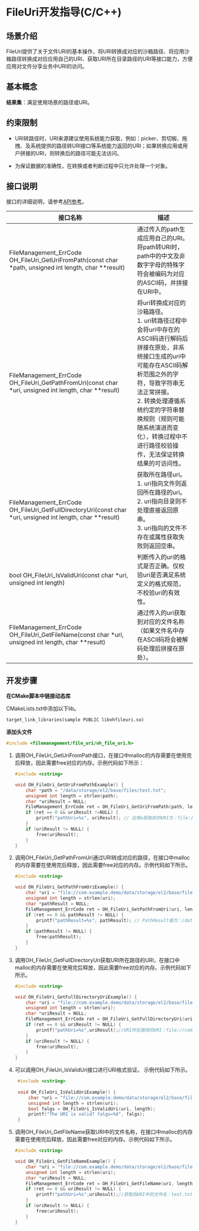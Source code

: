 # FileUri开发指导(C/C++)

## 场景介绍

FileUri提供了关于文件URI的基本操作，将URI转换成对应的沙箱路径、将应用沙箱路径转换成对应应用自己的URI、获取URI所在目录路径的URI等接口能力，方便应用对文件分享业务中URI的访问。

## 基本概念

**结果集**：满足使用场景的路径或URI。

## 约束限制

- URI转路径时，URI来源建议使用系统能力获取，例如：picker、剪切板、拖拽、及系统提供的路径转URI接口等系统能力返回的URI；如果转换应用或用户拼接的URI，则转换后的路径可能无法访问。

- 为保证数据的准确性，在转换或者判断过程中只允许处理一个对象。

## 接口说明

接口的详细说明，请参考[API参考](../reference/apis-core-file-kit/fileuri.md)。

| 接口名称 | 描述 |
| -------- |-------|
| FileManagement_ErrCode OH_FileUri_GetUriFromPath(const char *path, unsigned int length, char **result)| 通过传入的path生成应用自己的URI。将path转URI时，path中的中文及非数字字母的特殊字符会被编码为对应的ASCII码，并拼接在URI中。|
| FileManagement_ErrCode OH_FileUri_GetPathFromUri(const char *uri, unsigned int length, char **result) | 将uri转换成对应的沙箱路径。 <br>1. uri转路径过程中会将uri中存在的ASCII码进行解码后拼接在原处，非系统接口生成的uri中可能存在ASCII码解析范围之外的字符，导致字符串无法正常拼接。<br>2. 转换处理遵循系统约定的字符串替换规则（规则可能随系统演进而变化），转换过程中不进行路径校验操作，无法保证转换结果的可访问性。 |
| FileManagement_ErrCode OH_FileUri_GetFullDirectoryUri(const char *uri, unsigned int length, char **result) | 获取所在路径uri。<br>1. uri指向文件则返回所在路径的uri。<br>2. uri指向目录则不处理直接返回原串。<br>3. uri指向的文件不存在或属性获取失败则返回空串。|
| bool OH_FileUri_IsValidUri(const char *uri, unsigned int length) | 判断传入的uri的格式是否正确。仅校验uri是否满足系统定义的格式规范，不校验uri的有效性。|
| FileManagement_ErrCode OH_FileUri_GetFileName(const char *uri, unsigned int length, char **result) | 通过传入的uri获取到对应的文件名称（如果文件名中存在ASCII码将会被解码处理后拼接在原处）。|

## 开发步骤

**在CMake脚本中链接动态库**

CMakeLists.txt中添加以下lib。

```txt
target_link_libraries(sample PUBLIC libohfileuri.so)
```

**添加头文件**

```c++
#include <filemanagement/file_uri/oh_file_uri.h>
```

1. 调用OH_FileUri_GetUriFromPath接口，在接口中malloc的内存需要在使用完后释放，因此需要free对应的内存。示例代码如下所示：

    ```c
    #include <cstring>

    void OH_FileUri_GetUriFromPathExample() {
        char *path = "/data/storage/el2/base/files/test.txt";
        unsigned int length = strlen(path);
        char *uriResult = NULL;
        FileManagement_ErrCode ret = OH_FileUri_GetUriFromPath(path, length ,&uriResult); 
        if (ret == 0 && uriResult !=NULL) {
            printf("pathUri=%s", uriResult); // 应用a获取到的URI为：file://com.example.demo/data/storage/el2/base/files/test.txt
        }
        if (uriResult != NULL) {
            free(uriResult);
        }
    }    
    ```

2. 调用OH_FileUri_GetPathFromUri通过URI转成对应的路径，在接口中malloc的内存需要在使用完后释放，因此需要free对应的内存。示例代码如下所示。

    ```c
    #include <cstring>

    void OH_FileUri_GetPathFromUriExample() {
        char *uri = "file://com.example.demo/data/storage/el2/base/files/test.txt";
        unsigned int length = strlen(uri);
        char *pathResult = NULL;
        FileManagement_ErrCode ret = OH_FileUri_GetPathFromUri(uri, length, &pathResult);
        if (ret == 0 && pathResult != NULL) {
            printf("pathResult=%s", pathResult); // PathResult值为：/data/storage/el2/base/files/test.txt
        }
        if (pathResult != NULL) {
            free(pathResult);
        }
    }
    ```

3. 调用OH_FileUri_GetFullDirectoryUri获取URI所在路径的URI，在接口中malloc的内存需要在使用完后释放，因此需要free对应的内存。示例代码如下所示。

    ```c
    #include <cstring>
    
    void OH_FileUri_GetFullDirectoryUriExample() {
        char *uri = "file://com.example.demo/data/storage/el2/base/files/test.txt";
        unsigned int length = strlen(uri);
        char *uriResult = NULL;
        FileManagement_ErrCode ret = OH_FileUri_GetFullDirectoryUri(uri, length, &uriResult);
        if (ret == 0 && uriResult != NULL) {
            printf("pathUri=%s",uriResult);//URI所在路径的URI：file://com.example.demo/data/storage/el2/base/files/
        }
        if (uriResult != NULL) {
            free(uriResult);
        }
    }
    ```

4. 可以调用OH_FileUri_IsValidUri接口进行URI格式验证。 示例代码如下所示。

   ```c
    #include <cstring>
    
    void OH_FileUri_IsValidUriExample() {
        char *uri = "file://com.example.demo/data/storage/el2/base/files/test.txt";
        unsigned int length = strlen(uri);
        bool falgs = OH_FileUri_IsValidUri(uri, length);
        printf("The URI is valid? falgs=%d", falgs);
    }
   ```

5. 调用OH_FileUri_GetFileName获取URI中的文件名称，在接口中malloc的内存需要在使用完后释放，因此需要free对应的内存。示例代码如下所示。

    ```c
    #include <cstring>
    
    void OH_FileUri_GetFileNameExample() {
        char *uri = "file://com.example.demo/data/storage/el2/base/files/test.txt";
        unsigned int length = strlen(uri);
        char *uriResult = NULL;
        FileManagement_ErrCode ret = OH_FileUri_GetFileName(uri, length, &uriResult);
        if (ret == 0 && uriResult != NULL) {
            printf("pathUri=%s",uriResult);//获取到URI中的文件名：test.txt
        }
        if (uriResult != NULL) {
            free(uriResult);
        }
    }
    ```
